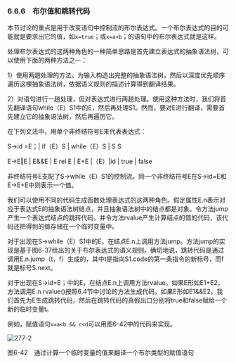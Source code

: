 ### 6.6.6　布尔值和跳转代码

本节讨论的重点是用于改变语句中控制流的布尔表达式。一个布尔表达式的目的可能就是要求出它的值，如`x=true`；或`x=a<b`；的语句中的布尔表达式就是这样。

处理布尔表达式的这两种角色的一种简单思路是首先建立表达式的抽象语法树，可以使用下面的两种方法之一：

1）使用两趟处理的方法。为输入构造出完整的抽象语法树，然后以深度优先顺序遍历这棵抽象语法树，依据语义规则的描述计算得到翻译结果。

2）对语句进行一趟处理，但对表达式进行两趟处理。使用这种方法时，我们将首先翻译语句while（E）S1中的E，然后再处理S1。然而，要对E进行翻译，需要首先建立它的抽象语法树，然后再遍历它。

在下列文法中，用单个非终结符号E来代表表达式：

S→id =E；| if（E）S | while（E）S | S S

E→E‖E | E&&E | E rel E | E+E |（E）|id | true | false

非终结符号E支配了S→while（E）S1的控制流。同一个非终结符号E在S→id=E和E→E+E中则表示一个值。

我们可以使用不同的代码生成函数处理表达式的这两种角色。假定属性E.n表示对应于表达式E的抽象语法树结点，并且抽象语法树中的结点都是对象。令方法jump产生一个表达式结点的跳转代码，并令方法rvalue产生计算结点的值的代码，该代码还把得到的值存储在一个临时变量中。

对于出现在S→while（E）S1中的E，在结点E.n上调用方法jump。方法jump的实现是基于图6-37给出的关于布尔表达式的语义规则。确切地说，跳转代码是通过调用E.n.jump（t，f）生成的，其中t是指向S1.code的第一条指令的新标号，而f就是标号S.next。

对于出现在S→id=E；中的E，在结点E.n上调用方法rvalue。如果E形如E1+E2，方法调用E.n.rvalue()按照6.4节中讨论的方法生成代码。如果E形如E1&&E2，我们首先为E生成跳转代码，然后在跳转代码的真假出口分别将true和false赋给一个新的临时变量t。

例如，赋值语句`x=a<b && c<d`可以用图6-42中的代码来实现。

![277-2](../Images/image04443.jpeg)

图6-42　通过计算一个临时变量的值来翻译一个布尔类型的赋值语句